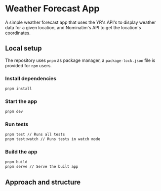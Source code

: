 # Weather Forecast App
A simple weather forecast app that uses the YR's API's to display weather data for a given location, and Nominatim's API to get the location's coordinates.

## Local setup
The repository uses `pnpm` as package manager, a `package-lock.json` file is provided for `npm` users.

### Install dependencies
```bash
pnpm install
```

### Start the app
```bash
pnpm dev
```

### Run tests
```bash
pnpm test // Runs all tests
pnpm test:watch // Runs tests in watch mode
```

### Build the app
```bash
pnpm build
pnpm serve // Serve the built app
```

## Approach and structure
